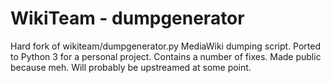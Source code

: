 # WikiTeam - dumpgenerator

Hard fork of wikiteam/dumpgenerator.py MediaWiki dumping script. Ported to Python 3 for a personal project.
Contains a number of fixes. Made public because meh. Will probably be upstreamed at some point.

